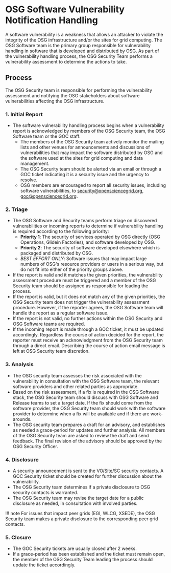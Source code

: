 # OSG Software Vulnerability Notification Handling
A software vulnerability is a weakness that allows an attacker to violate the integrity of the OSG infrastructure and/or the sites for grid computing. The OSG Software team is the primary group responsible for vulnerability handling in software that is developed and distributed by OSG. As part of the vulnerability handling process, the OSG Security Team performs a vulnerability assessment to determine the actions to take. 

## Process
The OSG Security team is responsible for performing the vulnerability assessment and notifying the OSG stakeholders about software vulnerabilities affecting the OSG infrastructure.

### 1. Initial Report
- The software vulnerability handling process begins when a vulnerability report is acknowledged by members of the OSG Security team,  the OSG Software team  or the GOC staff:
  - The members of the OSG Security team actively monitor the mailing lists and other venues for announcements and discussions of vulnerabilities that may impact the software distributed by OSG and the software used at the sites for grid computing and data management. 
  - The OSG Security team should be alerted via an email or through a GOC ticket indicating it is a security issue and the urgency to resolve. 
  - OSG members are encouraged to report all security issues, including software vulnerabilities, to security@opensciencegrid.org, goc@opensciencegrid.org. 
  
### 2. Triage
- The OSG Software and Security teams perform triage on discovered vulnerabilities or incoming reports to determine if vulnerability handling is required according to the following priority:
  - **Priority 1**: The security of services operated by OSG directly (OSG Operations, Glidein Factories), and software developed by OSG.
  - **Priority 2**: The security of software developed elsewhere which is packaged and distributed by OSG.
  - *BEST EFFORT ONLY*: Software issues that may impact large numbers of OSG's resource providers or users in a serious way, but do not fit into either of the priority groups above.
- If the report is valid and it matches the given priorities, the vulnerability assessment procedure must be triggered and a member of the OSG Security team should be assigned as responsible  for leading the process. 
- If the report is valid, but it does not match any of the given priorities, the OSG Security team does not trigger the vulnerability assessment procedure. However, if the reporter agrees, the OSG Software team will handle the report as a regular software issue. 
- If the report is not valid, no further actions within the OSG Security and OSG Software teams are required. 
- If the incoming report is made through a GOC ticket, it must be updated accordingly. Regardless the course of action decided for the report, the reporter must receive an acknowledgment from the OSG Security team through a direct email. Describing the course of action email message is left at OSG Security team discretion.

### 3. Analysis
- The OSG security team assesses the risk associated with the vulnerability in consultation with the OSG Software team, the relevant software providers and other related parties as appropriate.
- Based on the risk assessment, if a fix is required in the OSG Software stack, the OSG Security team should discuss with OSG Software and Release teams to set a target date. If the fix should come from the software provider, the OSG Security team should work with the software provider to determine when a fix will be available and if there are work-arounds.
- The OSG security team prepares a draft for an advisory, and establishes as needed a grace-period for updates and further analysis. All members of the OSG Security team are asked to review the draft and send feedback. The final revision of the advisory should be approved by the OSG Security Officer.

### 4. Disclosure
- A security announcement is sent to the VO/Site/SC security contacts. A GOC Security ticket should be created for further discussion about the vulnerability. 
- The OSG Security team determines if a private disclosure to OSG security contacts is warranted.
- The OSG Security team may revise the target date for a public disclosure as needed, in consultation with involved parties.

!!! note
    For issues that impact peer grids (EGI, WLCG, XSEDE), the OSG Security team makes a private disclosure to the corresponding peer grid contacts.

### 5. Closure
- The GOC Security tickets are usually closed after 2 weeks. 
- If a grace-period has been established and the ticket must remain open, the member of the OSG Security Team leading the process should update the ticket accordingly. 

